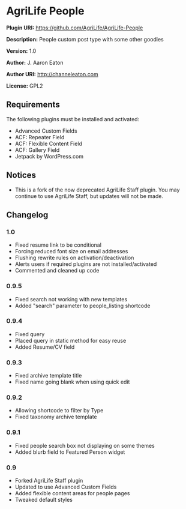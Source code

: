 # AgriLife People

__Plugin URI:__ https://github.com/AgriLife/AgriLife-People

__Description:__ People custom post type with some other goodies

__Version:__ 1.0

__Author:__ J. Aaron Eaton

__Author URI:__ http://channeleaton.com

__License:__ GPL2

## Requirements

The following plugins must be installed and activated:

* Advanced Custom Fields
* ACF: Repeater Field
* ACF: Flexible Content Field
* ACF: Gallery Field
* Jetpack by WordPress.com

## Notices

* This is a fork of the now deprecated AgriLife Staff plugin. You may continue to use AgriLife Staff, but updates will not be made.

## Changelog

### 1.0

* Fixed resume link to be conditional
* Forcing reduced font size on email addresses
* Flushing rewrite rules on activation/deactivation
* Alerts users if required plugins are not installed/activated
* Commented and cleaned up code

### 0.9.5

* Fixed search not working with new templates
* Added "search" parameter to people_listing shortcode

### 0.9.4

* Fixed query
* Placed query in static method for easy reuse
* Added Resume/CV field

### 0.9.3

* Fixed archive template title
* Fixed name going blank when using quick edit

### 0.9.2

* Allowing shortcode to filter by Type
* Fixed taxonomy archive template

### 0.9.1

* Fixed people search box not displaying on some themes
* Added blurb field to Featured Person widget

### 0.9

* Forked AgriLife Staff plugin
* Updated to use Advanced Custom Fields
* Added flexible content areas for people pages
* Tweaked default styles
